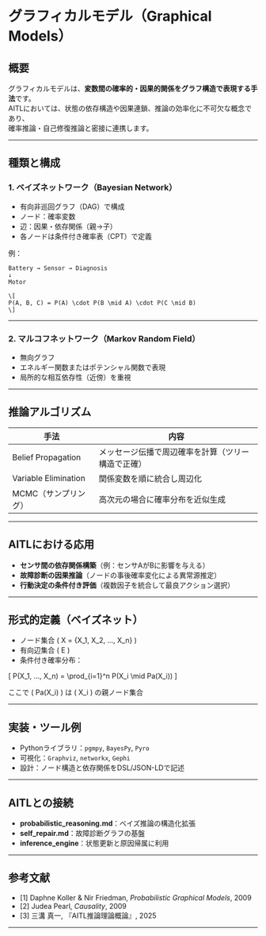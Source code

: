 

# グラフィカルモデル（Graphical Models）

## 概要

グラフィカルモデルは、**変数間の確率的・因果的関係をグラフ構造で表現する手法**です。  
AITLにおいては、状態の依存構造や因果連鎖、推論の効率化に不可欠な概念であり、  
確率推論・自己修復推論と密接に連携します。

---

## 種類と構成

### 1. ベイズネットワーク（Bayesian Network）

- 有向非巡回グラフ（DAG）で構成  
- ノード：確率変数  
- 辺：因果・依存関係（親→子）  
- 各ノードは条件付き確率表（CPT）で定義

例：
```
Battery → Sensor → Diagnosis
↓
Motor

\[
P(A, B, C) = P(A) \cdot P(B \mid A) \cdot P(C \mid B)
\]
```
---

### 2. マルコフネットワーク（Markov Random Field）

- 無向グラフ  
- エネルギー関数またはポテンシャル関数で表現  
- 局所的な相互依存性（近傍）を重視

---

## 推論アルゴリズム

| 手法 | 内容 |
|------|------|
| Belief Propagation | メッセージ伝播で周辺確率を計算（ツリー構造で正確） |
| Variable Elimination | 関係変数を順に統合し周辺化 |
| MCMC（サンプリング） | 高次元の場合に確率分布を近似生成 |

---

## AITLにおける応用

- **センサ間の依存関係構築**（例：センサAがBに影響を与える）  
- **故障診断の因果推論**（ノードの事後確率変化による異常源推定）  
- **行動決定の条件付き評価**（複数因子を統合して最良アクション選択）

---

## 形式的定義（ベイズネット）

- ノード集合 \( X = \{X_1, X_2, ..., X_n\} \)  
- 有向辺集合 \( E \)  
- 条件付き確率分布：

\[
P(X_1, ..., X_n) = \prod_{i=1}^n P(X_i \mid Pa(X_i))
\]

ここで \( Pa(X_i) \) は \( X_i \) の親ノード集合

---

## 実装・ツール例

- Pythonライブラリ：`pgmpy`, `BayesPy`, `Pyro`  
- 可視化：`Graphviz`, `networkx`, `Gephi`  
- 設計：ノード構造と依存関係をDSL/JSON-LDで記述

---

## AITLとの接続

- **probabilistic_reasoning.md**：ベイズ推論の構造化拡張  
- **self_repair.md**：故障診断グラフの基盤  
- **inference_engine**：状態更新と原因帰属に利用

---

## 参考文献

- [1] Daphne Koller & Nir Friedman, *Probabilistic Graphical Models*, 2009  
- [2] Judea Pearl, *Causality*, 2009  
- [3] 三溝 真一, 『AITL推論理論概論』, 2025  

---

